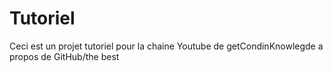 # Tutoriel 
Ceci est un projet tutoriel pour la chaine Youtube de getCondinKnowlegde a propos de GitHub/the best 
